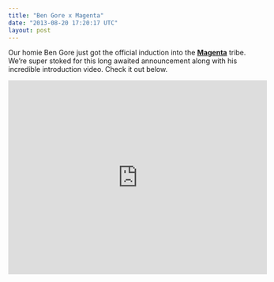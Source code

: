 ```yaml
---
title: "Ben Gore x Magenta"
date: "2013-08-20 17:20:17 UTC"
layout: post
---
```


<p>Our homie Ben Gore just got the official induction into the <strong><a href="http://www.magentaskateboards.com">Magenta</a></strong> tribe. We&#8217;re super stoked for this long awaited announcement along with his incredible introduction video. Check it out below.</p>
<p><iframe frameborder="0" height="393" src="http://www.youtube.com/embed/n32-FRbLeI4?feature=player_embedded" width="524"></iframe></p>
